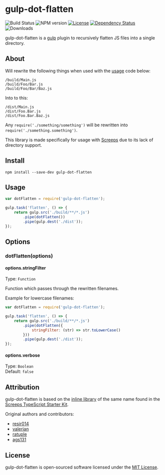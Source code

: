 # gulp-dot-flatten

![Build Status](https://travis-ci.org/WaveHack/gulp-dot-flatten.svg?branch=master)
![NPM version](https://img.shields.io/npm/v/gulp-dot-flatten.svg)
[![License](https://img.shields.io/npm/l/gulp-dot-flatten.svg)](https://opensource.org/licenses/MIT)
[![Dependency Status](https://gemnasium.com/badges/github.com/WaveHack/gulp-dot-flatten.svg)](https://gemnasium.com/github.com/WaveHack/gulp-dot-flatten)
![Downloads](https://img.shields.io/npm/dm/gulp-dot-flatten.svg)

gulp-dot-flatten is a [gulp](https://github.com/gulpjs/gulp) plugin to recursively flatten JS files into a single directory.

## About


Will rewrite the following things when used with the [usage](#usage) code below:  

```
/build/Main.js
/build/Foo/Bar.js
/build/Foo/Bar/Baz.js
```

Into to this:

```
/dist/Main.js
/dist/Foo.Bar.js
/dist/Foo.Bar.Baz.js
```

Any `require('./something/something')` will be rewritten into `require('./something.something')`.

This library is made specifically for usage with [Screeps](https://screeps.com/) due to its lack of directory support.

## Install

`npm install --save-dev gulp-dot-flatten`

## Usage

```js
var dotFlatten = require('gulp-dot-flatten');

gulp.task('flatten', () => {
    return gulp.src('./build/**/*.js')
        .pipe(dotFlatten())
        .pipe(gulp.dest('./dist'));
});
```

## Options

### dotFlatten(options)

#### options.stringFilter

Type: `Function`

Function which passes through the rewritten filenames.

Example for lowercase filenames:

```js
var dotFlatten = require('gulp-dot-flatten');

gulp.task('flatten', () => {
    return gulp.src('./build/**/*.js')
        .pipe(dotFlatten({
            stringFilter: (str) => str.toLowerCase()
        }))
        .pipe(gulp.dest('./dist'));
});
```


#### options.verbose

Type: `Boolean`  
Default: `false`

## Attribution

gulp-dot-flatten is based on the [inline library](https://github.com/screepers/screeps-typescript-starter/blob/master/libs/gulp-dot-flatten.js) of the same name found in the [Screeps TypeScript Starter Kit](https://github.com/screepers/screeps-typescript-starter).

Original authors and contributors:

- [resir014](https://github.com/resir014)
- [valerian](https://github.com/valerian)
- [ratuple](https://github.com/ratuple)
- [ags131](https://github.com/ags131)

## License

gulp-dot-flatten is open-sourced software licensed under the [MIT License](https://opensource.org/licenses/MIT).
